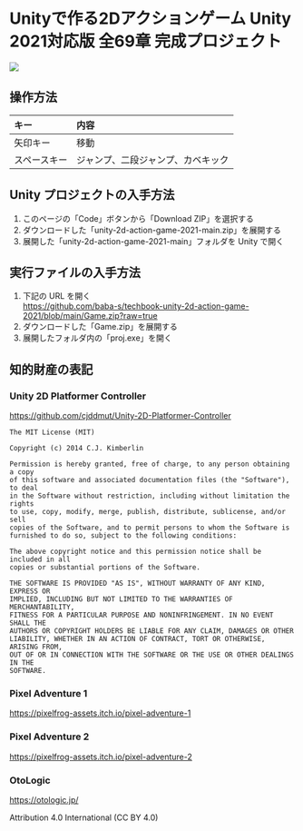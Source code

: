 # Unityで作る2Dアクションゲーム Unity 2021対応版 全69章 完成プロジェクト

![](./game.gif)

## 操作方法

|キー|内容|
|:--|:--|
|矢印キー|移動|
|スペースキー|ジャンプ、二段ジャンプ、カベキック|

## Unity プロジェクトの入手方法

1. このページの「Code」ボタンから「Download ZIP」を選択する
2. ダウンロードした「unity-2d-action-game-2021-main.zip」を展開する
3. 展開した「unity-2d-action-game-2021-main」フォルダを Unity で開く

## 実行ファイルの入手方法

1. 下記の URL を開く  
https://github.com/baba-s/techbook-unity-2d-action-game-2021/blob/main/Game.zip?raw=true  
2. ダウンロードした「Game.zip」を展開する
3. 展開したフォルダ内の「proj.exe」を開く

## 知的財産の表記

### Unity 2D Platformer Controller

https://github.com/cjddmut/Unity-2D-Platformer-Controller

```
The MIT License (MIT)

Copyright (c) 2014 C.J. Kimberlin

Permission is hereby granted, free of charge, to any person obtaining a copy
of this software and associated documentation files (the "Software"), to deal
in the Software without restriction, including without limitation the rights
to use, copy, modify, merge, publish, distribute, sublicense, and/or sell
copies of the Software, and to permit persons to whom the Software is
furnished to do so, subject to the following conditions:

The above copyright notice and this permission notice shall be included in all
copies or substantial portions of the Software.

THE SOFTWARE IS PROVIDED "AS IS", WITHOUT WARRANTY OF ANY KIND, EXPRESS OR
IMPLIED, INCLUDING BUT NOT LIMITED TO THE WARRANTIES OF MERCHANTABILITY,
FITNESS FOR A PARTICULAR PURPOSE AND NONINFRINGEMENT. IN NO EVENT SHALL THE
AUTHORS OR COPYRIGHT HOLDERS BE LIABLE FOR ANY CLAIM, DAMAGES OR OTHER
LIABILITY, WHETHER IN AN ACTION OF CONTRACT, TORT OR OTHERWISE, ARISING FROM,
OUT OF OR IN CONNECTION WITH THE SOFTWARE OR THE USE OR OTHER DEALINGS IN THE
SOFTWARE.
```

### Pixel Adventure 1

https://pixelfrog-assets.itch.io/pixel-adventure-1

### Pixel Adventure 2

https://pixelfrog-assets.itch.io/pixel-adventure-2

### OtoLogic

https://otologic.jp/

Attribution 4.0 International (CC BY 4.0)